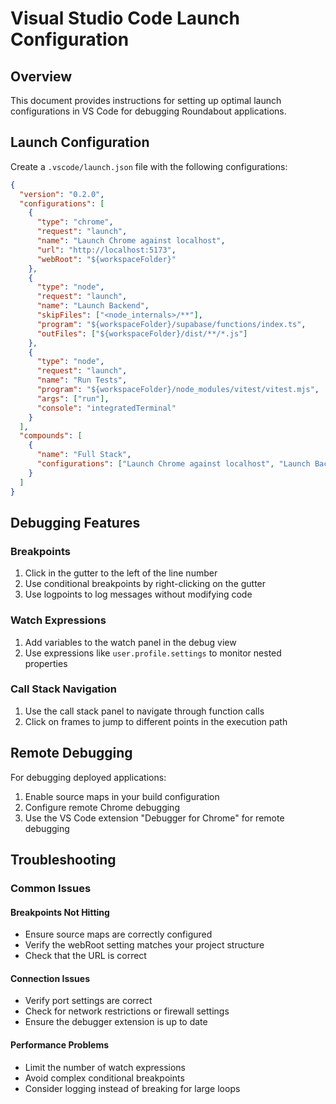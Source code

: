 
# Visual Studio Code Launch Configuration

## Overview
This document provides instructions for setting up optimal launch configurations in VS Code for debugging Roundabout applications.

## Launch Configuration

Create a `.vscode/launch.json` file with the following configurations:

```json
{
  "version": "0.2.0",
  "configurations": [
    {
      "type": "chrome",
      "request": "launch",
      "name": "Launch Chrome against localhost",
      "url": "http://localhost:5173",
      "webRoot": "${workspaceFolder}"
    },
    {
      "type": "node",
      "request": "launch",
      "name": "Launch Backend",
      "skipFiles": ["<node_internals>/**"],
      "program": "${workspaceFolder}/supabase/functions/index.ts",
      "outFiles": ["${workspaceFolder}/dist/**/*.js"]
    },
    {
      "type": "node",
      "request": "launch",
      "name": "Run Tests",
      "program": "${workspaceFolder}/node_modules/vitest/vitest.mjs",
      "args": ["run"],
      "console": "integratedTerminal"
    }
  ],
  "compounds": [
    {
      "name": "Full Stack",
      "configurations": ["Launch Chrome against localhost", "Launch Backend"]
    }
  ]
}
```

## Debugging Features

### Breakpoints
1. Click in the gutter to the left of the line number
2. Use conditional breakpoints by right-clicking on the gutter
3. Use logpoints to log messages without modifying code

### Watch Expressions
1. Add variables to the watch panel in the debug view
2. Use expressions like `user.profile.settings` to monitor nested properties

### Call Stack Navigation
1. Use the call stack panel to navigate through function calls
2. Click on frames to jump to different points in the execution path

## Remote Debugging

For debugging deployed applications:
1. Enable source maps in your build configuration
2. Configure remote Chrome debugging
3. Use the VS Code extension "Debugger for Chrome" for remote debugging

## Troubleshooting

### Common Issues

#### Breakpoints Not Hitting
- Ensure source maps are correctly configured
- Verify the webRoot setting matches your project structure
- Check that the URL is correct

#### Connection Issues
- Verify port settings are correct
- Check for network restrictions or firewall settings
- Ensure the debugger extension is up to date

#### Performance Problems
- Limit the number of watch expressions
- Avoid complex conditional breakpoints
- Consider logging instead of breaking for large loops

